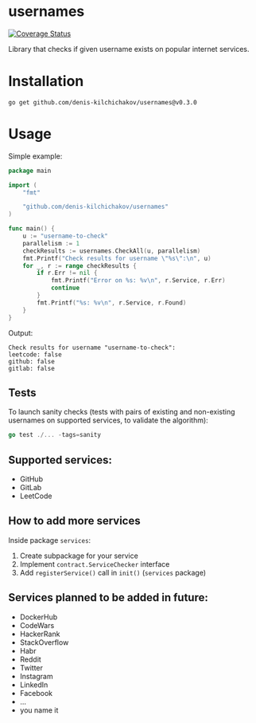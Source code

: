 # usernames

[![Coverage Status](https://coveralls.io/repos/github/denis-kilchichakov/usernames/badge.svg?branch=main)](https://coveralls.io/github/denis-kilchichakov/usernames?branch=main)

Library that checks if given username exists on popular internet services.

# Installation
```
go get github.com/denis-kilchichakov/usernames@v0.3.0
```

# Usage
Simple example:
```go
package main

import (
	"fmt"

	"github.com/denis-kilchichakov/usernames"
)

func main() {
	u := "username-to-check"
	parallelism := 1
	checkResults := usernames.CheckAll(u, parallelism)
	fmt.Printf("Check results for username \"%s\":\n", u)
	for _, r := range checkResults {
		if r.Err != nil {
			fmt.Printf("Error on %s: %v\n", r.Service, r.Err)
			continue
		}
		fmt.Printf("%s: %v\n", r.Service, r.Found)
	}
}
```
Output:
```
Check results for username "username-to-check":
leetcode: false
github: false
gitlab: false
```

## Tests

To launch sanity checks (tests with pairs of existing and non-existing usernames on supported services, to validate the algorithm):

```go
go test ./... -tags=sanity
```

## Supported services:
* GitHub
* GitLab
* LeetCode

## How to add more services
Inside package `services`:
1. Create subpackage for your service
1. Implement `contract.ServiceChecker` interface
1. Add `registerService()` call in `init()` (`services` package)

## Services planned to be added in future:
* DockerHub
* CodeWars
* HackerRank
* StackOverflow
* Habr
* Reddit
* Twitter
* Instagram
* LinkedIn
* Facebook
* ...
* you name it
